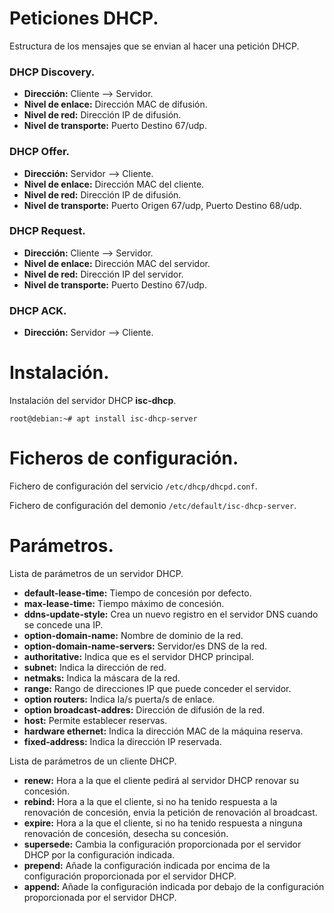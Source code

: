# Peticiones DHCP.
Estructura de los mensajes que se envian al hacer una petición DHCP.


### DHCP Discovery.
- **Dirección:** Cliente --> Servidor.
- **Nivel de enlace:** Dirección MAC de difusión.
- **Nivel de red:** Dirección IP de difusión.
- **Nivel de transporte:** Puerto Destino 67/udp.


### DHCP Offer.
- **Dirección:** Servidor --> Cliente.
- **Nivel de enlace:** Dirección MAC del cliente.
- **Nivel de red:** Dirección IP de difusión.
- **Nivel de transporte:** Puerto Origen 67/udp, Puerto Destino 68/udp.


### DHCP Request.
- **Dirección:** Cliente --> Servidor.
- **Nivel de enlace:** Dirección MAC del servidor.
- **Nivel de red:** Dirección IP del servidor.
- **Nivel de transporte:** Puerto Destino 67/udp.


### DHCP ACK.
- **Dirección:** Servidor --> Cliente.


# Instalación.
Instalación del servidor DHCP **isc-dhcp**.
~~~
root@debian:~# apt install isc-dhcp-server
~~~


# Ficheros de configuración.
Fichero de configuración del servicio ``/etc/dhcp/dhcpd.conf``.


Fichero de configuración del demonio ``/etc/default/isc-dhcp-server``.


# Parámetros.
Lista de parámetros de un servidor DHCP.

- **default-lease-time:** Tiempo de concesión por defecto.
- **max-lease-time:** Tiempo máximo de concesión.
- **ddns-update-style:** Crea un nuevo registro en el servidor DNS cuando se concede una IP.
- **option-domain-name:** Nombre de dominio de la red.
- **option-domain-name-servers:** Servidor/es DNS de la red.
- **authoritative:** Indica que es el servidor DHCP principal.
- **subnet:** Indica la dirección de red.
- **netmaks:** Indica la máscara de la red.
- **range:** Rango de direcciones IP que puede conceder el servidor.
- **option routers:** Indica la/s puerta/s de enlace.
- **option broadcast-addres:** Dirección de difusión de la red.
- **host:** Permite establecer reservas.
- **hardware ethernet:** Indica la dirección MAC de la máquina reserva.
- **fixed-address:** Indica la dirección IP reservada.

Lista de parámetros de un cliente DHCP.

- **renew:** Hora a la que el cliente pedirá al servidor DHCP renovar su concesión.
- **rebind:** Hora a la que el cliente, si no ha tenido respuesta a la renovación de concesión, envia la petición de renovación al broadcast.
- **expire:** Hora a la que el cliente, si no ha tenido respuesta a ninguna renovación de concesión, desecha su concesión.
- **supersede:** Cambia la configuración proporcionada por el servidor DHCP por la configuración indicada.
- **prepend:** Añade la configuración indicada por encima de la configuración proporcionada por el servidor DHCP.
- **append:**  Añade la configuración indicada por debajo de la configuración proporcionada por el servidor DHCP.